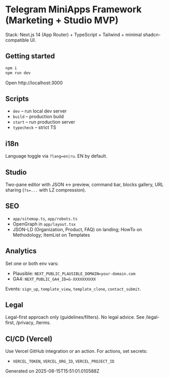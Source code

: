 # Telegram MiniApps Framework (Marketing + Studio MVP)

Stack: Next.js 14 (App Router) + TypeScript + Tailwind + minimal shadcn-compatible UI.

## Getting started
```bash
npm i
npm run dev
```

Open http://localhost:3000

## Scripts
- `dev` – run local dev server
- `build` – production build
- `start` – run production server
- `typecheck` – strict TS

## i18n
Language toggle via `?lang=en|ru`. EN by default.

## Studio
Two-pane editor with JSON ↔ preview, command bar, blocks gallery, URL sharing (`?s=...` with LZ compression).

## SEO
- `app/sitemap.ts`, `app/robots.ts`
- OpenGraph in `app/layout.tsx`
- JSON-LD (Organization, Product, FAQ) on landing; HowTo on Methodology; ItemList on Templates

## Analytics
Set one or both env vars:
- Plausible: `NEXT_PUBLIC_PLAUSIBLE_DOMAIN=your-domain.com`
- GA4: `NEXT_PUBLIC_GA4_ID=G-XXXXXXXXXX`

Events: `sign_up`, `template_view`, `template_clone`, `contact_submit`.

## Legal
Legal-first approach only (guidelines/filters). No legal advice. See /legal-first, /privacy, /terms.

## CI/CD (Vercel)
Use Vercel GitHub integration or an action. For actions, set secrets:
- `VERCEL_TOKEN`, `VERCEL_ORG_ID`, `VERCEL_PROJECT_ID`

Generated on 2025-08-15T15:51:01.010588Z
